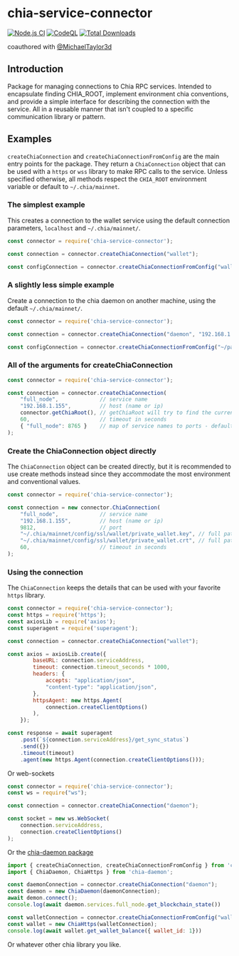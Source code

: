 # chia-service-connector

[![Node.js CI](https://github.com/dkackman/chia-service-connector/actions/workflows/node.js.yml/badge.svg)](https://github.com/dkackman/chia-service-connector/actions/workflows/node.js.yml)
[![CodeQL](https://github.com/dkackman/chia-service-connector/actions/workflows/github-code-scanning/codeql/badge.svg)](https://github.com/dkackman/chia-service-connector/actions/workflows/github-code-scanning/codeql)
<a href="https://www.npmjs.com/package/chia-service-connector"><img src="https://img.shields.io/npm/dt/chia-service-connector.svg?sanitize=true" alt="Total Downloads"></a>

coauthored with [@MichaelTaylor3d](https://github.com/MichaelTaylor3D)

## Introduction

Package for managing connections to Chia RPC services. Intended to encapsulate finding CHIA_ROOT, implement environment chia conventions, and provide a simple interface for describing the
connection with the service. All in a reusable manner that isn't coupled to a specific communication library or pattern.

## Examples

`createChiaConnection` and `createChiaConnectionFromConfig` are the main entry points for the package. They return a `ChiaConnection` object that can be used with a `https` or `wss` library to make RPC calls to the service. Unless specified otherwise, all methods respect the `CHIA_ROOT` environment variable or default to `~/.chia/mainnet`.

### The simplest example

This creates a connection to the wallet service using the default connection parameters, `localhost` and `~/.chia/mainnet/`.

```javascript
const connector = require('chia-service-connector');

const connection = connector.createChiaConnection("wallet");

const configConnection = connector.createChiaConnectionFromConfig("wallet");
```

### A slightly less simple example

Create a connection to the chia daemon on another machine, using the default `~/.chia/mainnet/`.

```javascript
const connector = require('chia-service-connector');

const connection = connector.createChiaConnection("daemon", "192.168.1.155");

const configConnection = connector.createChiaConnectionFromConfig("~/path/to/config.yaml", "daemon");
```

### All of the arguments for createChiaConnection

```javascript
const connector = require('chia-service-connector');

const connection = connector.createChiaConnection(
    "full_node",             // service name 
    "192.168.1.155",         // host (name or ip)
    connector.getChiaRoot(), // getChiaRoot will try to find the current CHIA_ROOT
    60,                      // timeout in seconds
    { "full_node": 8765 }    // map of service names to ports - defaults to the standard ports
);
```

### Create the ChiaConnection object directly

The `ChiaConnection` object can be created directly, but it is recommended to use create methods instead since they accommodate the most environment and conventional values.

```javascript
const connector = require('chia-service-connector');

const connection = new connector.ChiaConnection(
    "full_node",             // service name 
    "192.168.1.155",         // host (name or ip)
    9812,                    // port
    "~/.chia/mainnet/config/ssl/wallet/private_wallet.key", // full path to the cert file 
    "~/.chia/mainnet/config/ssl/wallet/private_wallet.crt", // full path to the key file
    60,                      // timeout in seconds
);
```

### Using the connection

The `ChiaConnection` keeps the details that can be used with your favorite `https` library.

```javascript
const connector = require('chia-service-connector');
const https = require('https');
const axiosLib = require('axios');
const superagent = require('superagent');

const connection = connector.createChiaConnection("wallet");

const axios = axiosLib.create({
        baseURL: connection.serviceAddress,
        timeout: connection.timeout_seconds * 1000,
        headers: {
            accepts: "application/json",
            "content-type": "application/json",
        },
        httpsAgent: new https.Agent(
            connection.createClientOptions()
        ),
    });

const response = await superagent
    .post(`${connection.serviceAddress}/get_sync_status`)
    .send({})
    .timeout(timeout)
    .agent(new https.Agent(connection.createClientOptions()));
```

Or web-sockets

```javascript
const connector = require('chia-service-connector');
const ws = require("ws");

const connection = connector.createChiaConnection("daemon");

const socket = new ws.WebSocket(
    connection.serviceAddress,
    connection.createClientOptions()
);
```

Or the [chia-daemon package](https://www.npmjs.com/package/chia-daemon)

```javascript
import { createChiaConnection, createChiaConnectionFromConfig } from 'chia-service-connector';
import { ChiaDaemon, ChiaHttps } from 'chia-daemon';

const daemonConnection = connector.createChiaConnection("daemon");
const daemon = new ChiaDaemon(daemonConnection);
await demon.connect();
console.log(await daemon.services.full_node.get_blockchain_state())

const walletConnection = connector.createChiaConnectionFromConfig("wallet");
const wallet = new ChiaHttps(walletConnection);
console.log(await wallet.get_wallet_balance({ wallet_id: 1}))
```

Or whatever other chia library you like.

